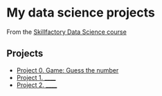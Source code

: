 # My data science projects
From the [Skillfactory Data Science course](https://skillfactory.ru/data-scientist-pro)

## Projects
* [Project 0. Game: Guess the number](https://github.com/IlgamMuz/sf_data_science/tree/main)
* [Project 1. ____](___)
* [Project 2. ____](___)